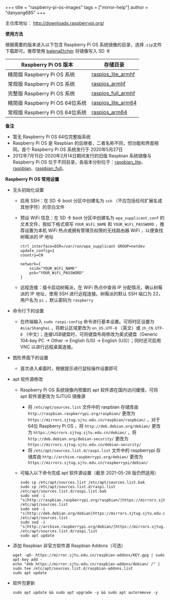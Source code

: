 +++
title = "raspberry-pi-os-images"
tags = ["mirror-help"]
author = "danyang685"
+++

主仓库地址： http://downloads.raspberrypi.org/

**使用方法**

根据需要的版本进入以下包含 Raspberry Pi OS 系统镜像的目录，选择`.zip`文件下载即可。推荐使用 [balenaEtcher](https://www.balena.io/etcher/) 将镜像写入 SD 卡

| Raspberry Pi OS 版本            | 存储目录                                                     |
| ------------------------------- | ------------------------------------------------------------ |
| 精简版 Raspberry Pi OS 系统     | [raspios_lite_armhf](https://mirrors.sjtug.sjtu.edu.cn/raspberry-pi-os-images/raspios_lite_armhf/images/) |
| 常规版 Raspberry Pi OS 系统     | [raspios_armhf](https://mirrors.sjtug.sjtu.edu.cn/raspberry-pi-os-images/raspios_armhf/images/) |
| 完整版 Raspberry Pi OS 系统     | [raspios_full_armhf](https://mirrors.sjtug.sjtu.edu.cn/raspberry-pi-os-images/raspios_full_armhf/images/) |
| 精简版 Raspberry Pi OS 64位系统 | [raspios_lite_arm64](https://mirrors.sjtug.sjtu.edu.cn/raspberry-pi-os-images/raspios_lite_arm64/images/) |
| 常规版 Raspberry Pi OS 64位系统 | [raspios_arm64](https://mirrors.sjtug.sjtu.edu.cn/raspberry-pi-os-images/raspios_arm64/images/) |

**备注**

- 暂无 Raspberry Pi OS 64位完整版系统
- Raspberry Pi OS 是 Raspbian 的后继者，二者名称不同，但功能和界面相同。首个 Raspberry Pi OS 系统发行于 2020年5月27日
- 2012年7月15日-2020年2月14日期间发行的旧版 Raspbian 系统镜像与 Raspberry Pi OS 位于不同目录，各版本分别位于：[raspbian_lite](https://mirrors.sjtug.sjtu.edu.cn/raspberry-pi-os-images/raspbian_lite/images/)、[raspbian](https://mirrors.sjtug.sjtu.edu.cn/raspberry-pi-os-images/raspbian/images/)、[raspbian_full](https://mirrors.sjtug.sjtu.edu.cn/raspberry-pi-os-images/raspbian_full/images/)。

**Raspberry Pi OS 常用设置**

- 无头初始化设置
  - 启用 SSH：在 SD 卡 boot 分区中创建名为 `ssh` （不应包括任何扩展名或其他字符）的空白文件

  - 预设 WiFi 信息：在 SD 卡 boot 分区中创建名为 `wpa_supplicant.conf` 的文本文件，按如下格式填写 `YOUR_WiFi_NAME` 和 `YOUR_WiFi_PASSWORD` ，推荐设置为本机 WiFi 热点或拥有管理员权限的无线路由器 WiFi ，以便查找树莓派的 IP 地址

    ```
    ctrl_interface=DIR=/var/run/wpa_supplicant GROUP=netdev
    update_config=1
    country=CN
    
    network={
    	ssid="YOUR_WiFi_NAME"
    	psk="YOUR_WiFi_PASSWORD"
    }
    ```

  - 远程连接：插卡启动树莓派，在 WiFi 热点中查询 IP 分配情况，确认树莓派的 IP 地址，使用 SSH 进行远程连接。树莓派的默认 SSH 端口为 22，用户名为 `pi` ，默认密码为 `raspberry` 

- 命令行下的设置

  - 在终端输入 `sudo raspi-config` 命令进行基本设置。可将时区设置为 `Asia/Shanghai` ，将默认区域更改为 `en_US.UTF-8` （英文）或 `zh_CN.UTF-8` （中文）；连接USB键盘时，可将键盘布局修改为美式键盘（Generic 104-key PC -> Other -> English (US) -> English (US)）；同时还可启用 VNC 以进行远程桌面连接。

- 图形界面下的设置

  - 首次进入桌面时，根据提示进行鼠标操作设置即可

- apt 软件源修改

  - Raspberry Pi OS 系统镜像内预置的 apt 软件源在国内访问缓慢，可将 apt 软件源更改为 SJTUG 镜像源

    - 将 `/etc/apt/sources.list` 文件中的 raspbian 存储库由 `http://raspbian.raspberrypi.org/raspbian/` 更改为 `https://mirrors.sjtug.sjtu.edu.cn/raspbian/raspbian/` ，对于64位 Raspberry Pi OS ，将 `http://deb.debian.org/debian/` 更改为 `https://mirrors.sjtug.sjtu.edu.cn/debian/` ，将 `http://deb.debian.org/debian-security/` 更改为 `https://mirrors.sjtug.sjtu.edu.cn/debian-security/`
    - 将 `/etc/apt/sources.list.d/raspi.list` 文件中的 raspberrypi 存储库由 `http://archive.raspberrypi.org/debian/` 更改为 `https://mirrors.sjtug.sjtu.edu.cn/raspberrypi/debian/`

  - 可输入以下命令完成 apt 软件源设置（截至 2021-05-28 版仍然适用）

    ```shell
    sudo cp /etc/apt/sources.list /etc/apt/sources.list.bak
    sudo cp /etc/apt/sources.list.d/raspi.list /etc/apt/sources.list.d/raspi.list.bak
    sudo sed -i "s|http://raspbian.raspberrypi.org/raspbian/|https://mirrors.sjtug.sjtu.edu.cn/raspbian/raspbian/|g" /etc/apt/sources.list
    sudo sed -i "s|http://deb.debian.org/debian|https://mirrors.sjtug.sjtu.edu.cn/debian|g" /etc/apt/sources.list
    sudo sed -i "s|http://archive.raspberrypi.org/debian/|https://mirrors.sjtug.sjtu.edu.cn/raspberrypi/debian/|g" /etc/apt/sources.list.d/raspi.list
    sudo apt update
    ```
    

- 添加 Raspbian 非官方软件源 Raspbian Addons（可选）

  ```shell
  wget -qO- https://mirror.sjtu.edu.cn/raspbian-addons/KEY.gpg | sudo apt-key add -
  echo "deb https://mirror.sjtu.edu.cn/raspbian-addons/debian/ /" | sudo tee /etc/apt/sources.list.d/raspbian-addons.list
  sudo apt update
  ```

- 软件包更新

  ```shell
  sudo apt update && sudo apt upgrade -y && sudo apt autoremove -y
  ```


